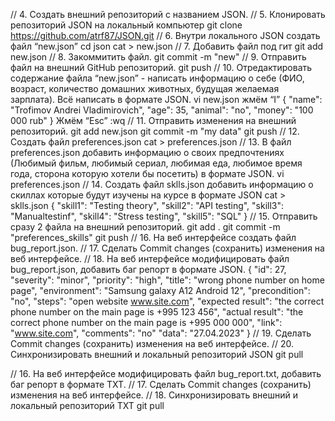 // 4. Создать внешний репозиторий c названием JSON.
// 5. Клонировать репозиторий JSON на локальный компьютер 
git clone https://github.com/atrf87/JSON.git
// 6. Внутри локального JSON создать файл “new.json”
cd json
cat > new.json
// 7. Добавить файл под гит
git add new.json
// 8. Закоммитить файл.
git commit -m "new"
// 9. Отправить файл на внешний GitHub репозиторий.
git push
// 10. Отредактировать содержание файла “new.json” - написать информацию о себе (ФИО, возраст, количество домашних животных, будущая желаемая зарплата). Всё написать в формате JSON.
vi new.json
жмём “I”
{
"name": "Trofimov Andrei Vladimirovich",
"age": 35, 
"animal": "no",
"money": "100 000 rub"
}
Жмём “Esc”
:wq
// 11. Отправить изменения на внешний репозиторий.
git add new.json
git commit -m "my data"
git push
// 12. Создать файл preferences.json
cat > preferences.json
// 13. В файл preferences.json добавить информацию о своих предпочтениях (Любимый фильм, любимый сериал, любимая еда, любимое время года, сторона которую хотели бы посетить) в формате JSON.
vi preferences.json
// 14. Создать файл sklls.json добавить информацию о скиллах которые будут изучены на курсе в формате JSON
cat > sklls.json
{
"skill1": "Testing theory",
"skill2": "API testing",
"skill3": "Manualtestinf",
"skill4": "Stress testing",
"skill5": "SQL"
}
// 15. Отправить сразу 2 файла на внешний репозиторий.
git add .
git commit -m "preferences_skills"
git push
// 16. На веб интерфейсе создать файл bug_report.json.
// 17. Сделать Commit changes (сохранить) изменения на веб интерфейсе.
// 18. На веб интерфейсе модифицировать файл bug_report.json, добавить баг репорт в формате JSON.
{
  "id": 27,
  "severity": "minor",
  "priority": "high",
  "title": "wrong phone number on home page",
  "environment": "Samsung galaxy A12 Android 12",
  "precondition": "no",
  "steps": "open website www.site.com",
  "expected result": "the correct phone number on the main page is +995 123 456",
  "actual result": "the correct phone number on the main page is +995 000 000",
  "link": "www.site.com",
  "comments": "no"
  "data": "27.04.2023"
}
// 19. Сделать Commit changes (сохранить) изменения на веб интерфейсе.
// 20. Синхронизировать внешний и локальный репозиторий JSON
git pull

// 16. На веб интерфейсе модифицировать файл bug_report.txt, добавить баг репорт в формате TXT.
// 17. Сделать Commit changes (сохранить) изменения на веб интерфейсе.
// 18. Синхронизировать внешний и локальный репозиторий TXT
git pull
